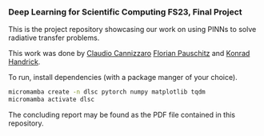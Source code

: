 ### Deep Learning for Scientific Computing FS23, Final Project

This is the project repository showcasing our work on using
PINNs to solve radiative transfer problems.

This work was done by 
[Claudio Cannizzaro](https://github.com/caushi)
[Florian Pauschitz](https://github.com/pafloria)
and [Konrad Handrick](https://github.com/konradha).

To run, install dependencies (with a package manger of your choice).

```bash
micromamba create -n dlsc pytorch numpy matplotlib tqdm
micromamba activate dlsc
``` 

The concluding report may be found as the PDF file contained in this repository.
